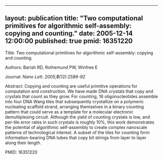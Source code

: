 
---
layout: publication
title:  "Two computational primitives for algorithmic self-assembly: copying and counting."
date:   2005-12-14 12:00:00
published: true
pmid: 16351220
---

Title: Two computational primitives for algorithmic self-assembly: copying and counting.

Authors: Barish RD, Rothemund PW, Winfree E

Journal: *Nano Lett. 2005;**5**(12):2586-92*

Abstract: Copying and counting are useful primitive operations for computation and construction. We have made DNA crystals that copy and crystals that count as they grow. For counting, 16 oligonucleotides assemble into four DNA Wang tiles that subsequently crystallize on a polymeric nucleating scaffold strand, arranging themselves in a binary counting pattern that could serve as a template for a molecular electronic demultiplexing circuit. Although the yield of counting crystals is low, and per-tile error rates in such crystals is roughly 10%, this work demonstrates the potential of algorithmic self-assembly to create complex nanoscale patterns of technological interest. A subset of the tiles for counting form information-bearing DNA tubes that copy bit strings from layer to layer along their length.

PMID: 16351220

